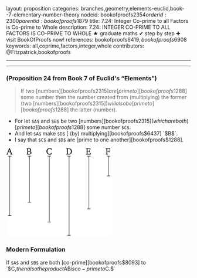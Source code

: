layout: proposition
categories: branches,geometry,elements-euclid,book--7-elementary-number-theory
nodeid: bookofproofs$2354
orderid: 2300
parentid: bookofproofs$1879
title: 7.24: Integer Co-prime to all Factors is Co-prime to Whole
description: 7.24: INTEGER CO-PRIME TO ALL FACTORS IS CO-PRIME TO WHOLE &#9733; graduate maths &#10004; step by step &#10010; visit BookOfProofs now!
references: bookofproofs$6419,bookofproofs$6908
keywords: all,coprime,factors,integer,whole
contributors: @Fitzpatrick,bookofproofs

---


---

### (Proposition 24 from Book 7 of Euclid's “Elements”)

> If two [numbers][bookofproofs$2315] are [prime to][bookofproofs$1288] some number then the number created from (multiplying) the former (two [numbers][bookofproofs$2315]) will also be [prime to][bookofproofs$1288] the latter (number).
* For let `$A$` and `$B$` be two [numbers][bookofproofs$2315] (which are both) [prime to][bookofproofs$1288] some number `$C$`.
* And let `$A$` make `$D$` [ (by) multiplying][bookofproofs$6437] `$B$`.
* I say that `$C$` and `$D$` are [prime to one another][bookofproofs$1288].


![fig24e](https://github.com/bookofproofs/bookofproofs.github.io/blob/main/_sources/_assets/images/euclid/Book07/fig24e.png?raw=true)


### Modern Formulation

If `$A$` and `$B$` are both [co-prime][bookofproofs$8093] to `$C,$` then also the product `$AB$` is co-prime to `$C.$`
